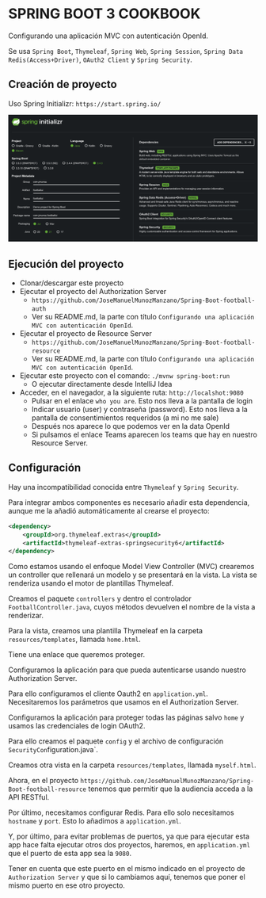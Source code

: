 # SPRING BOOT 3 COOKBOOK

Configurando una aplicación MVC con autenticación OpenId.

Se usa `Spring Boot`, `Thymeleaf`, `Spring Web`, `Spring Session`, `Spring Data Redis(Access+Driver)`, `OAuth2 Client` y `Spring Security`.

## Creación de proyecto

Uso Spring Initializr: `https://start.spring.io/`

![alt Spring Initialzr](./images/01-Spring-Initializr.png)

## Ejecución del proyecto

- Clonar/descargar este proyecto
- Ejecutar el proyecto del Authorization Server
    - `https://github.com/JoseManuelMunozManzano/Spring-Boot-football-auth`
    - Ver su README.md, la parte con título `Configurando una aplicación MVC con autenticación OpenId`.
- Ejecutar el proyecto de Resource Server
  - `https://github.com/JoseManuelMunozManzano/Spring-Boot-football-resource`
  - Ver su README.md, la parte con título `Configurando una aplicación MVC con autenticación OpenId`.
- Ejecutar este proyecto con el comando: `./mvnw spring-boot:run`
  - O ejecutar directamente desde IntelliJ Idea
- Acceder, en el navegador, a la siguiente ruta: `http://localshot:9080`
  - Pulsar en el enlace `who you are`. Esto nos lleva a la pantalla de login
  - Indicar usuario (user) y contraseña (password). Esto nos lleva a la pantalla de consentimientos requeridos (a mi no me sale)
  - Después nos aparece lo que podemos ver en la data OpenId
  - Si pulsamos el enlace Teams aparecen los teams que hay en nuestro Resource Server.

## Configuración

Hay una incompatibilidad conocida entre `Thymeleaf` y `Spring Security`.

Para integrar ambos componentes es necesario añadir esta dependencia, aunque me la añadió automáticamente al crearse el proyecto:

```xml
<dependency>
    <groupId>org.thymeleaf.extras</groupId>
    <artifactId>thymeleaf-extras-springsecurity6</artifactId>
</dependency>
```

Como estamos usando el enfoque Model View Controller (MVC) crearemos un controller que rellenará un modelo y se presentará en la vista. La vista se renderiza usando el motor de plantillas Thymeleaf.

Creamos el paquete `controllers` y dentro el controlador `FootballController.java`, cuyos métodos devuelven el nombre de la vista a renderizar.

Para la vista, creamos una plantilla Thymeleaf en la carpeta `resources/templates`, llamada `home.html`.

Tiene una enlace que queremos proteger.

Configuramos la aplicación para que pueda autenticarse usando nuestro Authorization Server.

Para ello configuramos el cliente Oauth2 en `application.yml`. Necesitaremos los parámetros que usamos en el Authorization Server. 

Configuramos la aplicación para proteger todas las páginas salvo `home` y usamos las credenciales de login OAuth2.

Para ello creamos el paquete `config` y el archivo de configuración `SecurityCon`figuration.java`.

Creamos otra vista en la carpeta `resources/templates`, llamada `myself.html`.

Ahora, en el proyecto `https://github.com/JoseManuelMunozManzano/Spring-Boot-football-resource` tenemos que permitir que la audiencia acceda a la API RESTful.

Por último, necesitamos configurar Redis. Para ello solo necesitamos `hostname` y `port`. Esto lo añadimos a `application.yml`.

Y, por último, para evitar problemas de puertos, ya que para ejecutar esta app hace falta ejecutar otros dos proyectos, haremos, en `application.yml` que el puerto de esta app sea la `9080`.

Tener en cuenta que este puerto en el mismo indicado en el proyecto de `Authorization Server` y que si lo cambiamos aquí, tenemos que poner el mismo puerto en ese otro proyecto.